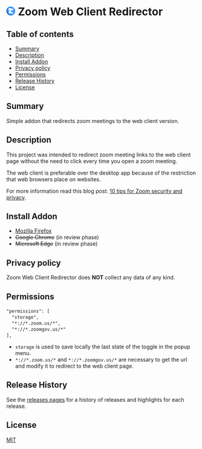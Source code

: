 <h1 id="-icon-24-24-zoom-web-client-redirector"><img src="src/icons/48x48.png" vertical-align="bottom" width="24" height="24" alt="image"> Zoom Web Client Redirector</h1>

## Table of contents

* [Summary](#summary)
* [Description](#description)
* [Install Addon](#install-addon)
* [Privacy policy](#privacy-policy)
* [Permissions](#permissions)
* [Release History](#release-history)
* [License](#license)

## Summary

Simple addon that redirects zoom meetings to the web client version.

## Description

This project was intended to redirect zoom meeting links to the web client page without the need to click every time you open a zoom meeting.

The web client is preferable over the desktop app because of the restriction that web browsers place on websites.

For more information read this blog post: [10 tips for Zoom security and privacy](https://www.kaspersky.com/blog/zoom-security-ten-tips/34729).

## Install Addon

* [Mozilla Firefox](https://addons.mozilla.org/firefox/addon/zoom-web-client-redirector/)
* ~~Google Chrome~~ (in review phase)
* ~~Microsoft Edge~~ (in review phase)

## Privacy policy

Zoom Web Client Redirector does **NOT** collect any data of any kind.

## Permissions

```
"permissions": [
  "storage",
  "*://*.zoom.us/*",
  "*://*.zoomgov.us/*"
],
```

- ``storage`` is used to save locally the last state of the toggle in the popup menu.
- ``*://*.zoom.us/*`` and ``*://*.zoomgov.us/*`` are necessary to get the url and modify it to redirect to the web client page.

## Release History

See the [releases pages](https://github.com/EdoardoTosin/Zoom-Web-Client-Redirector/releases) for a history of releases and highlights for each release.

## License

[MIT](https://raw.githubusercontent.com/EdoardoTosin/Zoom-Web-Client-Redirector/main/LICENSE)
